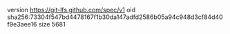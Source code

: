 version https://git-lfs.github.com/spec/v1
oid sha256:73304f547bd4478167f1b30da147adfd2586b05a94c948d3cf84d40f9e3aee16
size 5681
